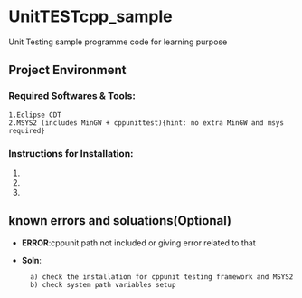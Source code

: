 # UnitTESTcpp_sample

Unit Testing sample programme code for learning purpose

## Project Environment

### Required Softwares & Tools:
	1.Eclipse CDT
	2.MSYS2 (includes MinGW + cppunittest){hint: no extra MinGW and msys required}
		
### Instructions for Installation:
1.

2.

3.

## known errors and soluations(Optional)

- **ERROR**:cppunit path not included or giving error related to that 
	
- **Soln**:
	
		a) check the installation for cppunit testing framework and MSYS2	
		b) check system path variables setup
